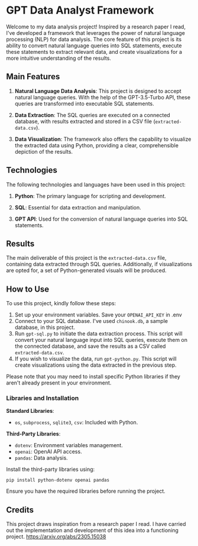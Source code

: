 # GPT Data Analyst Framework

Welcome to my data analysis project! Inspired by a research paper I read, I've developed a framework that leverages the power of natural language processing (NLP) for data analysis. The core feature of this project is its ability to convert natural language queries into SQL statements, execute these statements to extract relevant data, and create visualizations for a more intuitive understanding of the results.

## Main Features

1. **Natural Language Data Analysis**: This project is designed to accept natural language queries. With the help of the GPT-3.5-Turbo API, these queries are transformed into executable SQL statements.

2. **Data Extraction**: The SQL queries are executed on a connected database, with results extracted and stored in a CSV file (`extracted-data.csv`).

3. **Data Visualization**: The framework also offers the capability to visualize the extracted data using Python, providing a clear, comprehensible depiction of the results.

## Technologies

The following technologies and languages have been used in this project:

1. **Python**: The primary language for scripting and development.

2. **SQL**: Essential for data extraction and manipulation.

3. **GPT API**: Used for the conversion of natural language queries into SQL statements.

## Results

The main deliverable of this project is the `extracted-data.csv` file, containing data extracted through SQL queries. Additionally, if visualizations are opted for, a set of Python-generated visuals will be produced.

## How to Use

To use this project, kindly follow these steps:

1. Set up your environment variables. Save your `OPENAI_API_KEY` in .env 
2. Connect to your SQL database. I've used `chinook.db`, a sample database, in this project.
3. Run `gpt-sql.py` to initiate the data extraction process. This script will convert your natural language input into SQL queries, execute them on the connected database, and save the results as a CSV called `extracted-data.csv`.
4. If you wish to visualize the data, run `gpt-python.py`. This script will create visualizations using the data extracted in the previous step.

Please note that you may need to install specific Python libraries if they aren't already present in your environment.

### Libraries and Installation

**Standard Libraries**:
- `os`, `subprocess`, `sqlite3`, `csv`: Included with Python.

**Third-Party Libraries**:
- `dotenv`: Environment variables management.
- `openai`: OpenAI API access.
- `pandas`: Data analysis.

Install the third-party libraries using:

`
pip install python-dotenv openai pandas
`

Ensure you have the required libraries before running the project.

## Credits

This project draws inspiration from a research paper I read. I have carried out the implementation and development of this idea into a functioning project. https://arxiv.org/abs/2305.15038
